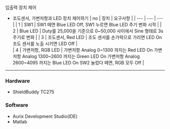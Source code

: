 
입출력 장치 제어
- 조도센서, 가변저항과 LED 장치 제어하기
| no | 장치 | 요구사항 |
| --- | --- | --- |
| 1 | SW1 | SW1 떼면 Blue LED Off, SW1 누르면 Blue LED 주기 변화 시작 |
| 2 | Blue LED | Duty를 25,000을 기준으로 0~50,000 사이에서 Sine 형태로 3s 주기로 변화 |
| 3 | 조도센서, Red LED | 조도 센서를 손가락으로 가리면 LED On 조도 센서를 노출 시키면 LED Off |  
| 4 | 가변저항, RGB LED | 가변저항 Analog 0~1300 까지는 Red LED On 가변저항 Analog 1300~2600 까지는 Green LED On 가변저항 Analog 2600~4095 까지는 Blue LED On SW2 눌렀다 떼면, RGB 모두 Off | 


---
### Hardware
- ShieldBuddy TC275

### Software
- Aurix Development Studio(IDE)
- Matlab 
